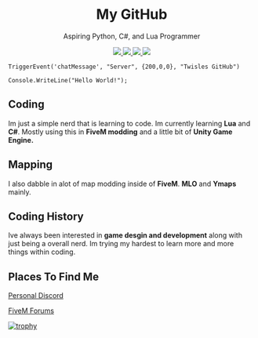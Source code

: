 <p align="center">
  <h1 align="center">My GitHub</h1>
  <p align="center">Aspiring Python, C#, and Lua Programmer</p>
</p>
<p align="center">
  <a href="https://github.com/TwisleOfficial/github-profile-trophy/issues">
    <img src="https://img.shields.io/github/issues/TwisleOfficial/TwisleOfficial"/> 
  </a>
  <a href="https://github.com/TwisleOfficial/github-profile-trophy/network/members">
    <img src="https://img.shields.io/github/forks/TwisleOfficial/TwisleOfficial"/> 
  </a>  
  <a href="https://github.com/TwisleOfficial/github-profile-trophy/stargazers">
    <img src="https://img.shields.io/github/stars/TwisleOfficial/TwisleOfficial"/> 
  </a>
    <a href="https://github.com/TwisleOfficial/github-profile-trophy/LICENSE">
    <img src="https://img.shields.io/github/license/TwisleOfficial/TwisleOfficial"/> 
  </a>
</p>

```
TriggerEvent('chatMessage', "Server", {200,0,0}, "Twisles GitHub") 
```
```
Console.WriteLine("Hello World!");
```

## Coding
Im just a simple nerd that is learning to code. Im currently learning **Lua** and **C#**. Mostly using this in **FiveM modding** and a little bit of **Unity Game Engine.**

## Mapping
I also dabble in alot of map modding inside of **FiveM**. **MLO** and **Ymaps** mainly.

## Coding History
Ive always been interested in **game desgin and development** along with just being a overall nerd. Im trying my hardest to learn more and more things within coding.

## Places To Find Me

[Personal Discord](https://discord.gg/TCGEP3hHS2)

[FiveM Forums](https://forum.cfx.re/u/twisle/)

[![trophy](https://github-profile-trophy.vercel.app/TwisleOfficial=ryo-ma&theme=onedark)](https://github.com/ryo-ma/github-profile-trophy)

